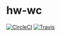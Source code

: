 # hw-wc
[![CircleCI](https://circleci.com/gh/haskell-works/hw-wc.svg?style=svg)](https://circleci.com/gh/haskell-works/hw-wc)
[![Travis](https://travis-ci.org/haskell-works/hw-wc.svg?branch=master)](https://travis-ci.org/haskell-works/hw-wc)
